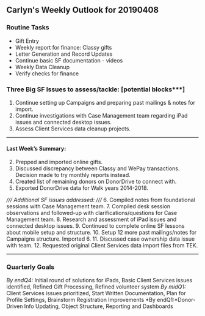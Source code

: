 ## Carlyn's Weekly Outlook for 20190408
### Routine Tasks
* Gift Entry
* Weekly report for finance: Classy gifts
* Letter Generation and Record Updates
* Continue basic SF documentation - videos
* Weekly Data Cleanup
* Verify checks for finance

### Three Big SF Issues to assess/tackle: [potential blocks***]
1. Continue setting up Campaigns and preparing past mailings & notes for import.
3. Continue investigations with Case Management team regarding iPad issues and connected desktop issues. 
4. Assess Client Services data cleanup projects.

- - - -
#### Last Week’s Summary:
2. Prepped and imported online gifts.
3. Discussed discrepancy between Classy and WePay transactions.  Decision made to try monthly reports instead.
4. Created list of remaining donors on DonorDrive to connect with. 
5. Exported DonorDrive data for Walk years 2014-2018. 

*/// Additional SF issues addressed: ///*
6. Compiled notes from foundational sessions with Case Management team.
7. Compiled desk session observations and followed-up with clarifications/questions for Case Management team. 
8. Research and assessment of iPad issues and connected desktop issues. 
9. Continued to complete online SF lessons about mobile setup and structure.
10. Setup 12 more past mailings/notes for Campaigns structure.  Imported 6.
11. Discussed case ownership data issue with team. 
12. Requested original Client Services data import files from TEK.

- - - -
### Quarterly Goals
*By endQ4:* Initial round of solutions for iPads, Basic Client Services issues identified, Refined Gift Processing, Refined volunteer system
*By midQ1:* Client Services issues prioritized, Start Written Documentation, Plan for Profile Settings, Brainstorm Registration Improvements
*By endQ1:*Donor-Driven Info Updating, Object Structure, Reporting and Dashboards
<!--stackedit_data:
eyJoaXN0b3J5IjpbLTUxMTM2ODI2Myw3NDAxMTg3NzAsLTk1Nj
g5NTI3MCw0Nzc0MjY4ODddfQ==
-->